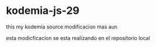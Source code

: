 # kodemia-js-29
this my kodemia source 
modificacion
mas aun

esta modicficacion se esta realizando en el repositorio local